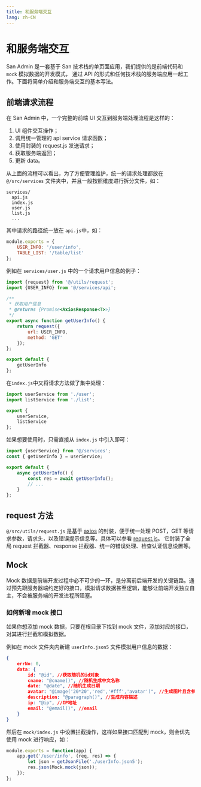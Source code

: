```yaml
---
title: 和服务端交互
lang: zh-CN
---
```

# 和服务端交互

San Admin 是一套基于 San 技术栈的单页面应用，我们提供的是前端代码和 `mock` 模拟数据的开发模式，
通过 API 的形式和任何技术栈的服务端应用一起工作。下面将简单介绍和服务端交互的基本写法。

## 前端请求流程

在 San Admin 中，一个完整的前端 UI 交互到服务端处理流程是这样的：

1. UI 组件交互操作；
2. 调用统一管理的 api service 请求函数；
3. 使用封装的 request.js 发送请求；
4. 获取服务端返回；
5. 更新 data。

从上面的流程可以看出，为了方便管理维护，统一的请求处理都放在 `@/src/services` 文件夹中，并且一般按照维度进行拆分文件，如：

```
services/
  api.js
  index.js
  user.js
  list.js
  ...
```

其中请求的路径统一放在 `api.js`中，如：

```js
module.exports = {
    USER_INFO: '/user/info',
    TABLE_LIST: '/table/list'
};
```

例如在 `services/user.js` 中的一个请求用户信息的例子：

```js
import {request} from '@/utils/request';
import {USER_INFO} from '@/services/api';

/**
 * 获取用户信息
 * @returns {Promise<AxiosResponse<T>>}
 */
export async function getUserInfo() {
    return request({
        url: USER_INFO,
        method: 'GET'
    });
};

export default {
    getUserInfo
};
```

在`index.js`中又将请求方法做了集中处理：

```js
import userService from './user';
import listService from './list';

export {
    userService,
    listService
};
```

如果想要使用时，只需直接从 `index.js` 中引入即可：

```js
import {userService} from '@/services';
const { getUserInfo } = userService;

export default {
    async getUserInfo() {
        const res = await getUserInfo();
        // ...
    }
};
```

## request 方法

`@/src/utils/request.js` 是基于 [axios](https://github.com/axios/axios) 的封装，便于统一处理 POST，GET 等请求参数，请求头，以及错误提示信息等。具体可以参看 [request.js](https://github.com/ecomfe/san-admin/blob/master/src/utils/request.js)。 它封装了全局 request 拦截器、response 拦截器、统一的错误处理、检查认证信息设置等。

## Mock

Mock 数据是前端开发过程中必不可少的一环，是分离前后端开发的关键链路。通过预先跟服务器端约定好的接口，模拟请求数据甚至逻辑，能够让前端开发独立自主，不会被服务端的开发进程所阻塞。

### 如何新增 mock 接口

如果你想添加 mock 数据，只要在根目录下找到 mock 文件，添加对应的接口，对其进行拦截和模拟数据。

例如在 mock 文件夹内新建 `userInfo.json5` 文件模拟用户信息的数据：

```json
{
    errNo: 0,
    data: {
        id: "@id", //获取随机的id对象
        cname: "@cname()", //随机生成中文名称
        date: "@date", //随机生成日期
        avatar: "@image('20*20','red','#fff','avatar')", //生成图片且含参数
        description: "@paragraph()", //生成内容描述
        ip: "@ip", //IP地址
        email: "@email()", //email
    }
}
```

然后在 `mock/index.js` 中设置拦截操作，这样如果接口匹配到 mock，则会优先使用 mock 进行响应，如：

```js
module.exports = function(app) {
    app.get('/user/info', (req, res) => {
        let json = getJsonFile('./userInfo.json5');
        res.json(Mock.mock(json));
    });
};
```

